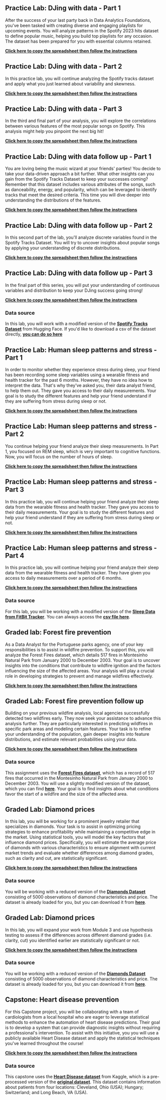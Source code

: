 ## Practice Lab: DJing with data - Part 1

After the success of your last party back in Data Analytics Foundations, you've been tasked with creating diverse and engaging playlists for upcoming events. You will analyze patterns in the Spotify 2023 hits dataset to define popular music, helping you build top playlists for any occasion. The dataset has been prepared for you with essential columns retained.

[**Click here to copy the spreadsheet then follow the instructions**](https://docs.google.com/spreadsheets/d/13C9m9N3pimVcKsnJEXXlB-g5JkxV_5RkxpNro59Yj1o/copy)

## Practice Lab: DJing with data - Part 2

In this practice lab, you will continue analyzing the Spotify tracks dataset and apply what you just learned about variability and skewness.

[**Click here to copy the spreadsheet then follow the instructions**](https://docs.google.com/spreadsheets/d/10V5bz8wHcAven_BlEhRSjErb7Iy35qdy1BCi_MPOwfg/copy)

## Practice Lab: DJing with data - Part 3

In the third and final part of your analysis, you will explore the correlations between various features of the most popular songs on Spotify. This analysis might help you pinpoint the next big hit!

[**Click here to copy the spreadsheet then follow the instructions**](https://docs.google.com/spreadsheets/d/14hgQvoXz9EDlcKTaLnga1mMKb9yRMl0miwlnA3ee0yU/copy)

## Practice Lab: DJing with data follow up - Part 1

You are loving being the music wizard at your friends' parties! You decide to take your data-driven approach a bit further. What other insights can you gain from the Spotify Tracks Dataset to keep your successes coming? Remember that this dataset includes various attributes of the songs, such as danceability, energy, and popularity, which can be leveraged to identify tracks that meet the desired criteria. This time you will dive deeper into understanding the distributions of the features.

[**Click here to copy the spreadsheet then follow the instructions**](https://docs.google.com/spreadsheets/d/1Nfpr5pIGb3CLVjmPceD21-8PMe_wzTQJuo0svh1Cu_4/copy)

## Practice Lab: DJing with data follow up - Part 2

In this second part of the lab, you'll analyze discrete variables found in the Spotify Tracks Dataset. You will try to uncover insights about popular songs by applying your understanding of discrete distributions.

[**Click here to copy the spreadsheet then follow the instructions**](https://docs.google.com/spreadsheets/d/1VdmhiPfWd2jpIOlOrx1LEY0Xayn7XR0tv7a5TvRkeaI/copy)

## Practice Lab: DJing with data follow up - Part 3

In the final part of this series, you will put your understanding of continuous variables and distribution to keep your DJing success going strong!

[**Click here to copy the spreadsheet then follow the instructions**](https://docs.google.com/spreadsheets/d/1wQlK7LSRXzj8CZCSqnpnN4hCxSOPQH44nXuT6Ekaqu4/copy)

### Data source

In this lab, you will work with a modified version of the [**Spotify Tracks Dataset**](https://huggingface.co/datasets/maharshipandya/spotify-tracks-dataset) from Hugging Face. If you'd like to download a csv of the dataset directly, [**you can do so here**](https://drive.google.com/file/d/1_29mtpCEmZAzhWEes1ng7Px_hnnNKY0j/view?usp=drive_link)

## Practice Lab: Human sleep patterns and stress - Part 1

In order to monitor whether they experience stress during sleep, your friend has been recording some sleep variables using a wearable fitness and health tracker for the past 6 months. However, they have no idea how to interpret the data. That's why they've asked you, their data analyst friend, to help them out. They gave you access to their daily measurements. Your goal is to study the different features and help your friend understand if they are suffering from stress during sleep or not.

[**Click here to copy the spreadsheet then follow the instructions**](https://docs.google.com/spreadsheets/d/1uvZbuXPl7KbrLJYc9cHnNS5pAqiUIAy2OKodAQDLElg/copy)

## Practice Lab: Human sleep patterns and stress - Part 2

You continue helping your friend analyze their sleep measurements. In Part 1, you focused on REM sleep, which is very important to cognitive functions. Now, you will focus on the number of hours of sleep.

[**Click here to copy the spreadsheet then follow the instructions**](https://docs.google.com/spreadsheets/d/12hjywv8iNpMkaGULJaWL5qwuAkk8Y80TrnMjK1A-pmY/copy)

## Practice Lab: Human sleep patterns and stress - Part 3

In this practice lab, you will continue helping your friend analyze their sleep data from the wearable fitness and health tracker. They gave you access to their daily measurements. Your goal is to study the different features and help your friend understand if they are suffering from stress during sleep or not.

[**Click here to copy the spreadsheet then follow the instructions**](https://docs.google.com/spreadsheets/d/1yWVIovXS8Naiy5XYjHUCgRr7lgbbtOmI-KoIlkrowGk/copy?usp=sharing)

## Practice Lab: Human sleep patterns and stress - Part 4

In this practice lab, you will continue helping your friend analyze their sleep data from the wearable fitness and health tracker. They have given you access to daily measurements over a period of 6 months.

[**Click here to copy the spreadsheet then follow the instructions**](https://docs.google.com/spreadsheets/d/1Ngxvm8ukNzaYCPxnwVLYg19Gxpad0eps4yvc_sSX7Kc/copy)

### Data source

For this lab, you will be working with a modified version of the [**Sleep Data from FitBit Tracker**](https://www.kaggle.com/datasets/riinuanslan/sleep-data-from-fitbit-tracker). You can always access the [**csv file here**](https://drive.google.com/file/d/1OwLQWAyQt5Fn3AjYM2eySWGHi45R00m0/view?usp=sharing).

## Graded lab: Forest fire prevention

As a Data Analyst for the Portuguese parks agency, one of your key responsibilities is to assist in wildfire prevention. To support this, you will analyze the Forest Fires dataset, which details 517 fires in Montesinho Natural Park from January 2000 to December 2003. Your goal is to uncover insights into the conditions that contribute to wildfire ignition and the factors influencing the size of the affected areas. Your analysis will play a crucial role in developing strategies to prevent and manage wildfires effectively.

[**Click here to copy the spreadsheet then follow the instructions**](https://docs.google.com/spreadsheets/d/1t6wovlx-AFTc5y95Su5XUfpla-GQP7TU6OBzFv4_dPM/copy)

## Graded Lab: Forest fire prevention follow up

Building on your previous wildfire analysis, local agencies successfully detected two wildfires early. They now seek your assistance to advance this analysis further. They are particularly interested in predicting wildfires in specific park areas and modeling certain features. Your task is to refine your understanding of the population, gain deeper insights into feature distributions, and estimate relevant probabilities using your data.

[**Click here to copy the spreadsheet then follow the instructions**](https://docs.google.com/spreadsheets/d/17PpYhyPRu8GTn3ogg0p61LwzxdbLXBX5kM0no8jEvjc/copy)

### Data source

This assignment uses the [**Forest Fires dataset**](https://archive.ics.uci.edu/dataset/162/forest+fires), which has a record of 517 fires that occurred in the Montesinho Natural Park from January 2000 to December 2003. You will use a slightly modified version of the dataset, which you can find [**here**](https://drive.google.com/file/d/1-1nLuc6kExJNIuYiufGOPs13ET0yJQ-W/view?usp=drive_link). Your goal is to find insights about what conditions favor the start of a wildfire and the size of the affected area.

## Graded Lab: Diamond prices

In this lab, you will be working for a prominent jewelry retailer that specializes in diamonds. Your task is to assist in optimizing pricing strategies to enhance profitability while maintaining a competitive edge in the market. Using statistical tools, you will model the key factors that influence diamond prices. Specifically, you will estimate the average price of diamonds with various characteristics to ensure alignment with current market trends and evaluate whether differences among diamond grades, such as clarity and cut, are statistically significant.

[**Click here to copy the spreadsheet then follow the instructions**](https://docs.google.com/spreadsheets/d/1PdBD0pNtCrp5gkvy2JY6QJA4-n4Dwcz10c-zHUfO0tM/copy)

### Data source

You will be working with a reduced version of the [**Diamonds Dataset**](https://www.kaggle.com/datasets/shivam2503/diamonds) consisting of 5000 observations of diamond characteristics and price. The dataset is already loaded for you, but you can download it from [**here**](https://drive.google.com/file/d/1eWWGrO5xRIbHquE_WQqA4wpmJ3aF3Xa4/view?usp=drive_link).

## Graded Lab: Diamond prices

In this lab, you will expand your work from Module 3 and use hypothesis testing to assess if the differences across different diamond grades (i.e. clarity, cut) you identified earlier are statistically significant or not.

[**Click here to copy the spreadsheet then follow the instructions**](https://docs.google.com/spreadsheets/d/1OXLsflH1JNHZIwckt5SmgRdyZh0nnrHwOBvUMr9PWj4/copy)

### Data source

You will be working with a reduced version of the [**Diamonds Dataset**](https://www.kaggle.com/datasets/shivam2503/diamonds) consisting of 5000 observations of diamond characteristics and price. The dataset is already loaded for you, but you can download it from [**here**](https://drive.google.com/file/d/1eWWGrO5xRIbHquE_WQqA4wpmJ3aF3Xa4/view?usp=drive_link).

## Capstone: Heart disease prevention

For this Capstone project, you will be collaborating with a team of cardiologists from a local hospital who are eager to leverage statistical methods to enhance the automation of heart disease predictions. Their goal is to develop a system that can provide diagnostic insights without requiring a professional's intervention. To assist with this initiative, you you will use a publicly available Heart Disease dataset and apply the statistical techniques you've learned throughout the course!

[**Click here to copy the spreadsheet then follow the instructions**](https://docs.google.com/spreadsheets/d/1b97Ee89wa4JLQg761dC8hE3iO4z2c78vKRyKjPMrJ6I/copy)

### Data source

This capstone uses the [**Heart Disease dataset**](https://www.kaggle.com/datasets/johnsmith88/heart-disease-dataset) from Kaggle, which is a pre-processed version of the [**original dataset**](https://archive.ics.uci.edu/dataset/45/heart+disease). This dataset contains information about patients from four locations: Cleveland, Ohio (USA); Hungary; Switzerland; and Long Beach, VA (USA).